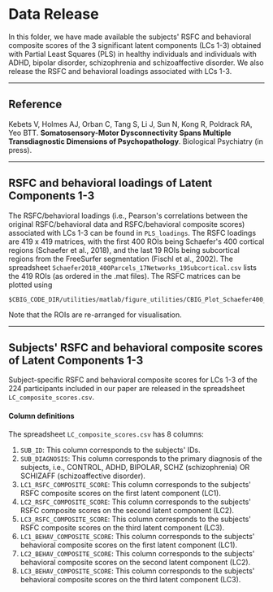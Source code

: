 # Data Release
In this folder, we have made available the subjects' RSFC and behavioral composite scores of the 3 significant latent components (LCs 1-3) obtained with Partial Least Squares (PLS) in healthy individuals and individuals with ADHD, bipolar disorder, schizophrenia and schizoaffective disorder.
We also release the RSFC and behavioral loadings associated with LCs 1-3.

----

## Reference
Kebets V, Holmes AJ, Orban C, Tang S, Li J, Sun N, Kong R, Poldrack RA, Yeo BTT. **Somatosensory-Motor Dysconnectivity Spans Multiple Transdiagnostic Dimensions of Psychopathology**. Biological Psychiatry (in press).

----

## RSFC and behavioral loadings of Latent Components 1-3
The RSFC/behavioral loadings (i.e., Pearson's correlations between the original RSFC/behavioral data and RSFC/behavioral composite scores) associated with LCs 1-3 can be found in `PLS_loadings`.
The RSFC loadings are 419 x 419 matrices, with the first 400 ROIs being Schaefer's 400 cortical regions (Schaefer et al., 2018), and the last 19 ROIs being subcortical regions from the FreeSurfer segmentation (Fischl et al., 2002).
The spreadsheet `Schaefer2018_400Parcels_17Networks_19Subcortical.csv` lists the 419 ROIs (as ordered in the .mat files). 
The RSFC matrices can be plotted using

```
$CBIG_CODE_DIR/utilities/matlab/figure_utilities/CBIG_Plot_Schaefer400_17Networks19SubcorRearrCorrMat_WhiteGrid.m
``` 

Note that the ROIs are re-arranged for visualisation.

----

## Subjects' RSFC and behavioral composite scores of Latent Components 1-3
Subject-specific RSFC and behavioral composite scores for LCs 1-3 of the 224 participants included in our paper are released in the spreadsheet `LC_composite_scores.csv`. 

#### Column definitions
The spreadsheet `LC_composite_scores.csv` has 8 columns: 
1. `SUB_ID`: This column corresponds to the subjects' IDs.
2. `SUB_DIAGNOSIS`: This column corresponds to the primary diagnosis of the subjects, i.e., CONTROL, ADHD, BIPOLAR, SCHZ (schizophrenia) OR SCHIZAFF (schizoaffective disorder).
3. `LC1_RSFC_COMPOSITE_SCORE`: This column corresponds to the subjects' RSFC composite scores on the first latent component (LC1).
4. `LC2_RSFC_COMPOSITE_SCORE`: This column corresponds to the subjects' RSFC composite scores on the second latent component (LC2).
5. `LC3_RSFC_COMPOSITE_SCORE`: This column corresponds to the subjects' RSFC composite scores on the third latent component (LC3).
6. `LC1_BEHAV_COMPOSITE_SCORE`: This column corresponds to the subjects' behavioral composite scores on the first latent component (LC1).
7. `LC2_BEHAV_COMPOSITE_SCORE`: This column corresponds to the subjects' behavioral composite scores on the second latent component (LC2).
8. `LC3_BEHAV_COMPOSITE_SCORE`: This column corresponds to the subjects' behavioral composite scores on the third latent component (LC3).
